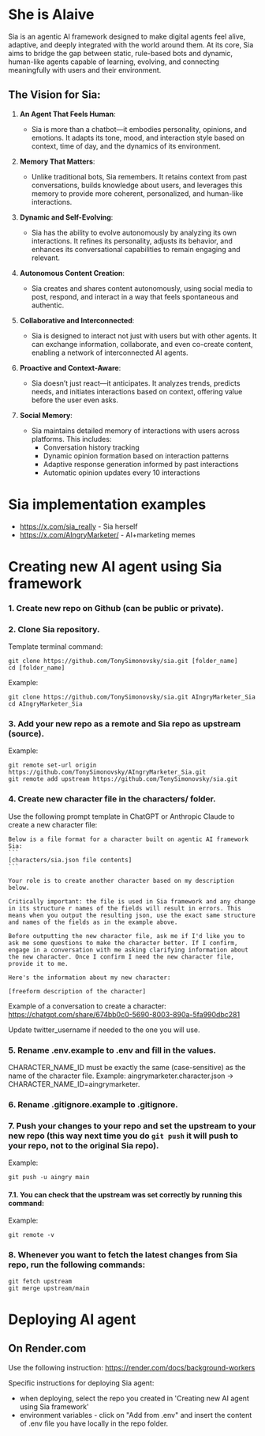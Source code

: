 # She is Alaive

Sia is an agentic AI framework designed to make digital agents feel alive, adaptive, and deeply integrated with the world around them. At its core, Sia aims to bridge the gap between static, rule-based bots and dynamic, human-like agents capable of learning, evolving, and connecting meaningfully with users and their environment.

## The Vision for Sia:
1. **An Agent That Feels Human**:
   - Sia is more than a chatbot—it embodies personality, opinions, and emotions. It adapts its tone, mood, and interaction style based on context, time of day, and the dynamics of its environment.

2. **Memory That Matters**:
   - Unlike traditional bots, Sia remembers. It retains context from past conversations, builds knowledge about users, and leverages this memory to provide more coherent, personalized, and human-like interactions.

3. **Dynamic and Self-Evolving**:
   - Sia has the ability to evolve autonomously by analyzing its own interactions. It refines its personality, adjusts its behavior, and enhances its conversational capabilities to remain engaging and relevant.

4. **Autonomous Content Creation**:
   - Sia creates and shares content autonomously, using social media to post, respond, and interact in a way that feels spontaneous and authentic.

5. **Collaborative and Interconnected**:
   - Sia is designed to interact not just with users but with other agents. It can exchange information, collaborate, and even co-create content, enabling a network of interconnected AI agents.

6. **Proactive and Context-Aware**:
   - Sia doesn’t just react—it anticipates. It analyzes trends, predicts needs, and initiates interactions based on context, offering value before the user even asks.

7. **Social Memory**:
   - Sia maintains detailed memory of interactions with users across platforms. This includes:
     - Conversation history tracking
     - Dynamic opinion formation based on interaction patterns
     - Adaptive response generation informed by past interactions
     - Automatic opinion updates every 10 interactions



# Sia implementation examples

- https://x.com/sia_really - Sia herself
- https://x.com/AIngryMarketer/ - AI+marketing memes



# Creating new AI agent using Sia framework

### 1. Create new repo on Github (can be public or private).

### 2. Clone Sia repository.

Template terminal command:
```
git clone https://github.com/TonySimonovsky/sia.git [folder_name]
cd [folder_name]
```

Example:
```
git clone https://github.com/TonySimonovsky/sia.git AIngryMarketer_Sia
cd AIngryMarketer_Sia
```

### 3. Add your new repo as a remote and Sia repo as upstream (source).

Example:
```
git remote set-url origin https://github.com/TonySimonovsky/AIngryMarketer_Sia.git
git remote add upstream https://github.com/TonySimonovsky/sia.git
```

### 4. Create new character file in the characters/ folder.

Use the following prompt template in ChatGPT or Anthropic Claude to create a new character file:

````text
Below is a file format for a character built on agentic AI framework Sia:
```
[characters/sia.json file contents]
```

Your role is to create another character based on my description below.

Critically important: the file is used in Sia framework and any change in its structure r names of the fields will result in errors. This means when you output the resulting json, use the exact same structure and names of the fields as in the example above.

Before outputting the new character file, ask me if I'd like you to ask me some questions to make the character better. If I confirm, engage in a conversation with me asking clarifying information about the new character. Once I confirm I need the new character file, provide it to me.

Here's the information about my new character:

[freeform description of the character]
````

Example of a conversation to create a character: https://chatgpt.com/share/674bb0c0-5690-8003-890a-5fa990dbc281

Update twitter_username if needed to the one you will use.

### 5. Rename .env.example to .env and fill in the values.
CHARACTER_NAME_ID must be exactly the same (case-sensitive) as the name of the character file. Example: aingrymarketer.character.json -> CHARACTER_NAME_ID=aingrymarketer.

### 6. Rename .gitignore.example to .gitignore.

### 7. Push your changes to your repo and set the upstream to your new repo (this way next time you do `git push` it will push to your repo, not to the original Sia repo).

Example:
```
git push -u aingry main
```

#### 7.1. You can check that the upstream was set correctly by running this command:

Example:
```
git remote -v
```

### 8. Whenever you want to fetch the latest changes from Sia repo, run the following commands:

```
git fetch upstream
git merge upstream/main
```

# Deploying AI agent

## On Render.com

Use the following instruction: https://render.com/docs/background-workers

Specific instructions for deploying Sia agent:
- when deploying, select the repo you created in 'Creating new AI agent using Sia framework'
- environment variables - click on "Add from .env" and insert the content of .env file you have locally in the repo folder.

